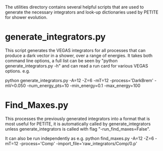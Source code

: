 The utilities directory contains several helpful scripts that are used to generate the necessary integrators and look-up dictionaries used by PETITE for shower evolution. 


# generate_integrators.py  
This script generates the VEGAS integrators for all processes that can produce a dark vector in a shower, over a range of energies. 
It takes both command line options, a full list can be seen by "python generate_integrators.py -h" and can read a run card for various VEGAS options.
e.g.

python generate_integrators.py -A=12 -Z=6 -mT=12 -process='DarkBrem' -mV=0.050 -num_energy_pts=10 -min_energy=0.1 -max_energy=100

# Find_Maxes.py
This processes the previously generated integrators into a format that is most useful for PETITE, it is automatically called by generate_integrators unless generate_integrators is called with flag "-run_find_maxes=False".

It can also be run independently as e.g.
python find_maxes.py -A=12 -Z=6 -mT=12 -process='Comp' -import_file='raw_integrators/Comp/0.p'